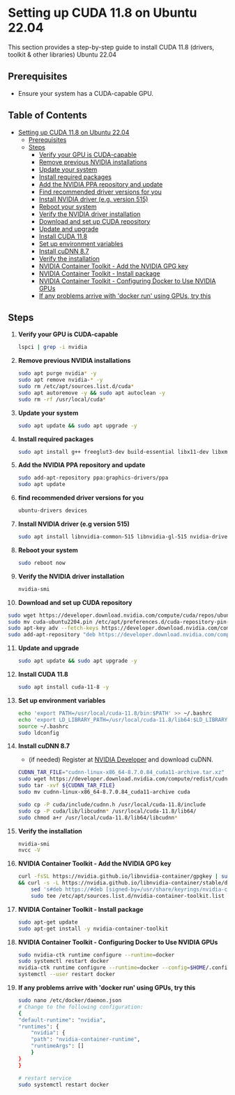 
# Setting up CUDA 11.8 on Ubuntu 22.04

This section provides a step-by-step guide to install CUDA 11.8 (drivers, toolkit & other libraries) Ubuntu 22.04

## Prerequisites

- Ensure your system has a CUDA-capable GPU.

## Table of Contents

- [Setting up CUDA 11.8 on Ubuntu 22.04](#setting-up-cuda-118-on-ubuntu-2204)
  - [Prerequisites](#prerequisites)
  - [Steps](#steps)
    - [Verify your GPU is CUDA-capable](#verify-your-gpu-is-cuda-capable)
    - [Remove previous NVIDIA installations](#remove-previous-nvidia-installations)
    - [Update your system](#update-your-system)
    - [Install required packages](#install-required-packages)
    - [Add the NVIDIA PPA repository and update](#add-the-nvidia-ppa-repository-and-update)
    - [Find recommended driver versions for you](#find-recommended-driver-versions-for-you)
    - [Install NVIDIA driver (e.g. version 515)](#install-nvidia-driver-eg-version-515)
    - [Reboot your system](#reboot-your-system)
    - [Verify the NVIDIA driver installation](#verify-the-nvidia-driver-installation)
    - [Download and set up CUDA repository](#download-and-set-up-cuda-repository)
    - [Update and upgrade](#update-and-upgrade)
    - [Install CUDA 11.8](#install-cuda-118)
    - [Set up environment variables](#set-up-environment-variables)
    - [Install cuDNN 8.7](#install-cudnn-87)
    - [Verify the installation](#verify-the-installation)
    - [NVIDIA Container Toolkit - Add the NVIDIA GPG key](#nvidia-container-toolkit---add-the-nvidia-gpg-key)
    - [NVIDIA Container Toolkit - Install package](#nvidia-container-toolkit---install-package)
    - [NVIDIA Container Toolkit - Configuring Docker to Use NVIDIA GPUs](#nvidia-container-toolkit---configuring-docker-to-use-nvidia-gpus)
    - [If any problems arrive with 'docker run' using GPUs, try this](#if-any-problems-arrive-with-docker-run-using-gpus-try-this)

## Steps

1. **Verify your GPU is CUDA-capable**

   ```bash
   lspci | grep -i nvidia
   ```

2. **Remove previous NVIDIA installations**

   ```bash
   sudo apt purge nvidia* -y
   sudo apt remove nvidia-* -y
   sudo rm /etc/apt/sources.list.d/cuda*
   sudo apt autoremove -y && sudo apt autoclean -y
   sudo rm -rf /usr/local/cuda*
   ```

3. **Update your system**

   ```bash
   sudo apt update && sudo apt upgrade -y
   ```

4. **Install required packages**

   ```bash
   sudo apt install g++ freeglut3-dev build-essential libx11-dev libxmu-dev libxi-dev libglu1-mesa libglu1-mesa-dev
   ```

5. **Add the NVIDIA PPA repository and update**

   ```bash
   sudo add-apt-repository ppa:graphics-drivers/ppa
   sudo apt update
   ```

6. **find recommended driver versions for you**
   ```bash
   ubuntu-drivers devices
   ```

7. **Install NVIDIA driver (e.g version 515)**

   ```bash
   sudo apt install libnvidia-common-515 libnvidia-gl-515 nvidia-driver-515 -y
   ```

8. **Reboot your system**

   ```bash
   sudo reboot now
   ```

9. **Verify the NVIDIA driver installation**

   ```bash
   nvidia-smi
   ```

10. **Download and set up CUDA repository**

   ```bash
   sudo wget https://developer.download.nvidia.com/compute/cuda/repos/ubuntu2204/x86_64/cuda-ubuntu2204.pin
   sudo mv cuda-ubuntu2204.pin /etc/apt/preferences.d/cuda-repository-pin-600
   sudo apt-key adv --fetch-keys https://developer.download.nvidia.com/compute/cuda/repos/ubuntu2204/x86_64/3bf863cc.pub
   sudo add-apt-repository "deb https://developer.download.nvidia.com/compute/cuda/repos/ubuntu2204/x86_64/ /"
   ```

11. **Update and upgrade**

    ```bash
    sudo apt update && sudo apt upgrade -y
    ```

12. **Install CUDA 11.8**

    ```bash
    sudo apt install cuda-11-8 -y
    ```

13. **Set up environment variables**

    ```bash
    echo 'export PATH=/usr/local/cuda-11.8/bin:$PATH' >> ~/.bashrc
    echo 'export LD_LIBRARY_PATH=/usr/local/cuda-11.8/lib64:$LD_LIBRARY_PATH' >> ~/.bashrc
    source ~/.bashrc
    sudo ldconfig
    ```

14. **Install cuDNN 8.7**

    - (if needed) Register at [NVIDIA Developer](https://developer.nvidia.com/developer-program/signup) and download cuDNN.

    ```bash
    CUDNN_TAR_FILE="cudnn-linux-x86_64-8.7.0.84_cuda11-archive.tar.xz"
    sudo wget https://developer.download.nvidia.com/compute/redist/cudnn/v8.7.0/local_installers/11.8/${CUDNN_TAR_FILE}
    sudo tar -xvf ${CUDNN_TAR_FILE}
    sudo mv cudnn-linux-x86_64-8.7.0.84_cuda11-archive cuda

    sudo cp -P cuda/include/cudnn.h /usr/local/cuda-11.8/include
    sudo cp -P cuda/lib/libcudnn* /usr/local/cuda-11.8/lib64/
    sudo chmod a+r /usr/local/cuda-11.8/lib64/libcudnn*
    ```

15. **Verify the installation**

    ```bash
    nvidia-smi
    nvcc -V
    ```

16. **NVIDIA Container Toolkit - Add the NVIDIA GPG key**

    ```bash
    curl -fsSL https://nvidia.github.io/libnvidia-container/gpgkey | sudo gpg --dearmor -o /usr/share/keyrings/nvidia-container-toolkit-keyring.gpg \
    && curl -s -L https://nvidia.github.io/libnvidia-container/stable/deb/nvidia-container-toolkit.list | \
        sed 's#deb https://#deb [signed-by=/usr/share/keyrings/nvidia-container-toolkit-keyring.gpg] https://#g' | \
        sudo tee /etc/apt/sources.list.d/nvidia-container-toolkit.list
    ```

17. **NVIDIA Container Toolkit - Install package**

    ```bash
    sudo apt-get update
    sudo apt-get install -y nvidia-container-toolkit
    ```

18. **NVIDIA Container Toolkit - Configuring Docker to Use NVIDIA GPUs**

    ```bash
    sudo nvidia-ctk runtime configure --runtime=docker
    sudo systemctl restart docker
    nvidia-ctk runtime configure --runtime=docker --config=$HOME/.config/docker/daemon.json
    systemctl --user restart docker
    ```

18. **If any problems arrive with 'docker run' using GPUs, try this**

    ```bash
    sudo nano /etc/docker/daemon.json
    # Change to the following configuration:
    {
    "default-runtime": "nvidia",
    "runtimes": {
        "nvidia": {
        "path": "nvidia-container-runtime",
        "runtimeArgs": []
        }
    }
    }

    # restart service 
    sudo systemctl restart docker
    ```